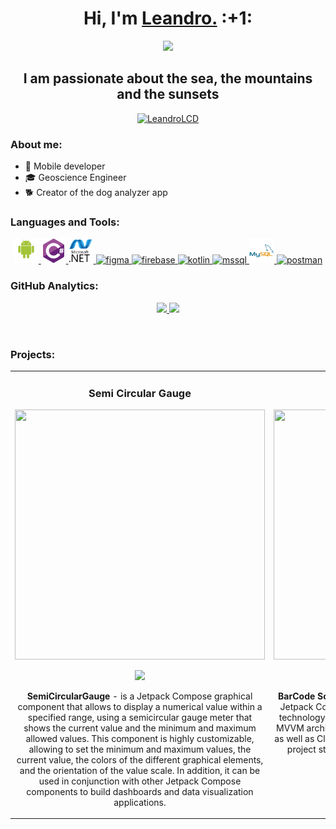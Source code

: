 <div align="center">
<h1 align="center">Hi, I'm <a href="https://www.linkedin.com/in/leandrolcd/">Leandro.</a> :+1:</h1>
</div>
<div align="center">
  <img src="https://i.imgur.com/WYjBEu9.jpg">
  <h2 align="center">I am passionate about the sea, the mountains and the sunsets</h2> 
    
  
</div>

<p align="center"> 
    <a href="https://github.com/ryo-ma/github-profile-trophy">
        <img src="https://github-profile-trophy.vercel.app/?username=LeandroLCD" alt="LeandroLCD" />
    </a> 
</p>

<h3 align="left">About me:</h3> 

- 📲 Mobile developer
- :mortar_board: Geoscience Engineer
- :dog2: Creator of the dog analyzer app

  

<h3 align="left">Languages and Tools:</h3>
  
<p align="center"> <a href="https://developer.android.com" target="_blank" rel="noreferrer"> <img src="https://raw.githubusercontent.com/devicons/devicon/master/icons/android/android-original-wordmark.svg" alt="android" width="40" height="40"/> </a> <a href="https://www.w3schools.com/cs/" target="_blank" rel="noreferrer"> <img src="https://raw.githubusercontent.com/devicons/devicon/master/icons/csharp/csharp-original.svg" alt="csharp" width="40" height="40"/> </a> <a href="https://dotnet.microsoft.com/" target="_blank" rel="noreferrer"> <img src="https://raw.githubusercontent.com/devicons/devicon/master/icons/dot-net/dot-net-original-wordmark.svg" alt="dotnet" width="40" height="40"/> </a> <a href="https://www.figma.com/" target="_blank" rel="noreferrer"> <img src="https://www.vectorlogo.zone/logos/figma/figma-icon.svg" alt="figma" width="40" height="40"/> </a> <a href="https://firebase.google.com/" target="_blank" rel="noreferrer"> <img src="https://www.vectorlogo.zone/logos/firebase/firebase-icon.svg" alt="firebase" width="40" height="40"/> </a> <a href="https://kotlinlang.org" target="_blank" rel="noreferrer"> <img src="https://www.vectorlogo.zone/logos/kotlinlang/kotlinlang-icon.svg" alt="kotlin" width="40" height="40"/> </a> <a href="https://www.microsoft.com/en-us/sql-server" target="_blank" rel="noreferrer"> <img src="https://www.svgrepo.com/show/303229/microsoft-sql-server-logo.svg" alt="mssql" width="40" height="40"/> </a> <a href="https://www.mysql.com/" target="_blank" rel="noreferrer"> <img src="https://raw.githubusercontent.com/devicons/devicon/master/icons/mysql/mysql-original-wordmark.svg" alt="mysql" width="40" height="40"/> </a> <a href="https://postman.com" target="_blank" rel="noreferrer"> <img src="https://www.vectorlogo.zone/logos/getpostman/getpostman-icon.svg" alt="postman" width="40" height="40"/> </a> </p>


 <h3 align="left">GitHub Analytics:</h3>
   

<p align="center">
<a href="https://github.com/LeandroLCD">
  <img height="180em" src="https://github-readme-stats-eight-theta.vercel.app/api?username=LeandroLCD&show_icons=true&theme=algolia&include_all_commits=true&count_private=true"/>
  <img height="180em" src="https://github-readme-stats-eight-theta.vercel.app/api/top-langs/?username=LeandroLCD&layout=compact&langs_count=8&theme=algolia"/>
</a>
</p>
  
  <br>
<h3 align="left">Projects:</h3>
<table>
<tr>
<td width="50%" style="vertical-align: top;">

<h3 align="center">Semi Circular Gauge</h3>
<div align="center">
<a href="https://github.com/LeandroLCD/SemiCircularGauge" target="_blank"><img src="https://i.imgur.com/JqRMRdj.gif" width="400" height="400"></a>

<p><a href="https://github.com/LeandroLCD/SemiCircularGauge" target="_blank">
<img src="https://img.shields.io/badge/C%C3%93DIGO-350?style=for-the-badge&logo=github&logoColor=white"></a></p>

<p><strong> SemiCircularGauge </strong> - is a Jetpack Compose graphical component that allows to display a numerical value within a specified range, using a semicircular gauge meter that shows the current value and the minimum and maximum allowed values. This component is highly customizable, allowing to set the minimum and maximum values, the current value, the colors of the different graphical elements, and the orientation of the value scale. In addition, it can be used in conjunction with other Jetpack Compose components to build dashboards and data visualization applications.</p>
</div>

</td>

<td width="50%" style="vertical-align: top;">

<h3 align="center">BarCode Scaneer</h3>
<div align="center">
<a href="https://github.com/LeandroLCD/BarCode_Scanner" target="_blank"><img src="https://i.imgur.com/9cyhGa0.gif" width="400" height="400"></a>

<br>

<p><a href="https://github.com/LeandroLCD/BarCode_Scanner" target="_blank">
<img src="https://img.shields.io/badge/C%C3%93DIGO-350?style=for-the-badge&logo=github&logoColor=white"></a></p>

<p><strong>BarCode Scaneer</strong> This app is a barcode scanner built with Jetpack Compose that utilizes Google's machine learning technology for optimal scanning results. It also follows the MVVM architecture pattern and uses dependency injection, as well as Clean Architecture principles for a well-organized project structure. CameraX for Compose was used for camera integration.
</p>
 </div>
 <br>
</td>
</tr>

</table>                                                                            

<br>
